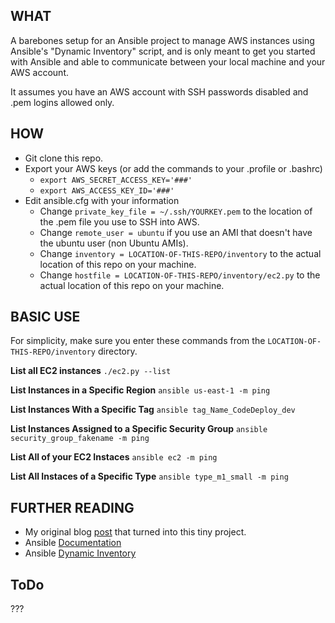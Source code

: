 ## WHAT
A barebones setup for an Ansible project to manage AWS instances using Ansible's "Dynamic Inventory" script, and is only meant to get you started with Ansible and able to communicate between your local machine and your AWS account.

It assumes you have an AWS account with SSH passwords disabled and .pem logins allowed only.

## HOW
- Git clone this repo.
- Export your AWS keys (or add the commands to your .profile or .bashrc)
    - `export AWS_SECRET_ACCESS_KEY='###'` 
    - `export AWS_ACCESS_KEY_ID='###'`
- Edit ansible.cfg with your information
    - Change `private_key_file = ~/.ssh/YOURKEY.pem` to the location of the .pem file you use to SSH into AWS.
    - Change `remote_user = ubuntu` if you use an AMI that doesn't have the ubuntu user (non Ubuntu AMIs).
    - Change `inventory = LOCATION-OF-THIS-REPO/inventory` to the actual location of this repo on your machine.
    - Change `hostfile = LOCATION-OF-THIS-REPO/inventory/ec2.py` to the actual location of this repo on your machine.

## BASIC USE
For simplicity, make sure you enter these commands from the `LOCATION-OF-THIS-REPO/inventory` directory.

**List all EC2 instances**
  `./ec2.py --list`
  
**List Instances in a Specific Region**
    `ansible us-east-1 -m ping`

**List Instances With a Specific Tag**
    `ansible tag_Name_CodeDeploy_dev`

**List Instances Assigned to a Specific Security Group**
    `ansible security_group_fakename -m ping`

**List All of your EC2 Instaces**
    `ansible ec2 -m ping`
    
**List All Instaces of a Specific Type**
    `ansible type_m1_small -m ping`

## FURTHER READING
- My original blog [post](http://www.chrisanthropic.com/blog/2015/getting-started-with-arch-linux-and-ansible/) that turned into this tiny project.
- Ansible [Documentation](http://docs.ansible.com/)
- Ansible [Dynamic Inventory](http://docs.ansible.com/ansible/intro_dynamic_inventory.html#example-aws-ec2-external-inventory-script)

## ToDo
???